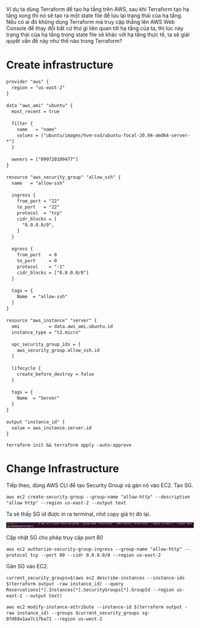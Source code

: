 Ví dụ ta dùng Terraform để tạo hạ tầng trên AWS, sau khi Terraform tạo hạ tầng xong thì nó sẽ tạo ra một state file để lưu lại trạng thái của hạ tầng. Nếu có ai đó không dùng Terraform mà truy cập thẳng lên AWS Web Console để thay đổi bất cứ thứ gì liên quan tới hạ tầng của ta, thì lúc này trạng thái của hạ tầng trong state file sẽ khác với hạ tầng thực tế, ta sẽ giải quyết vấn đề này như thế nào trong Terraform?

# Create infrastructure
```
provider "aws" {
  region = "us-east-2"
}

data "aws_ami" "ubuntu" {
  most_recent = true

  filter {
    name   = "name"
    values = ["ubuntu/images/hvm-ssd/ubuntu-focal-20.04-amd64-server-*"]
  }

  owners = ["099720109477"]
}

resource "aws_security_group" "allow_ssh" {
  name   = "allow-ssh"

  ingress {
    from_port = "22"
    to_port   = "22"
    protocol  = "tcp"
    cidr_blocks = [
      "0.0.0.0/0",
    ]
  }

  egress {
    from_port   = 0
    to_port     = 0
    protocol    = "-1"
    cidr_blocks = ["0.0.0.0/0"]
  }

  tags = {
    Name  = "allow-ssh"
  }
}

resource "aws_instance" "server" {
  ami           = data.aws_ami.ubuntu.id
  instance_type = "t2.micro"

  vpc_security_group_ids = [
    aws_security_group.allow_ssh.id
  ]

  lifecycle {
    create_before_destroy = false
  }

  tags = {
    Name  = "Server"
  }
}

output "instance_id" {
  value = aws_instance.server.id
}
```
```
terraform init && terraform apply -auto-approve
```

# Change Infrastructure
Tiếp theo, dùng AWS CLI để tạo Security Group và gán nó vào EC2. Tạo SG.
```
aws ec2 create-security-group --group-name "allow-http" --description "allow http" --region us-east-2 --output text

```

Ta sẽ thấy SG id được in ra terminal, nhớ copy giá trị đó lại.

![](./images/add-sg-cli.PNG)

Cập nhật SG cho phép truy cập port 80
```
aws ec2 authorize-security-group-ingress --group-name "allow-http" --protocol tcp --port 80 --cidr 0.0.0.0/0 --region us-east-2
```

Gán SG vào EC2.
~~~
current_security_groups=$(aws ec2 describe-instances --instance-ids $(terraform output -raw instance_id) --query Reservations[*].Instances[*].SecurityGroups[*].GroupId --region us-east-2 --output text)
~~~
~~~
aws ec2 modify-instance-attribute --instance-id $(terraform output -raw instance_id) --groups $current_security_groups sg-07d69a1aa7c17ba71 --region us-west-2

~~~
